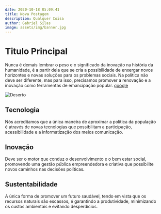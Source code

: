 ```yaml
---
date: 2020-10-18 05:09:41
title: Nova Postagem
description: Qualquer Coisa
author: Gabriel Silas
image: assets/img/banner.jpg
---
```

# Titulo Principal

Nunca é demais lembrar o peso e o significado da inovação na história da humanidade, é a partir dela que se cria a possibilidade de enxergar novos horizontes e novas soluções para os problemas sociais. Na política não deve ser diferente, mas para isso, precisamos promover a renovação e a inovação como ferramentas de emancipação popular. [google](https://www.google.com/)

![Deserto](assets/img/desert.jpg "Imagem do deserto")

## Tecnologia

Nós acreditamos que a única maneira de aproximar a política da população é através de novas tecnologias que possibilitam a participação, acessibilidade e a informatização dos meios comunicação.

## Inovação

Deve ser o motor que conduz o desenvolvimento e o bem estar social, promovendo uma gestão pública empreendedora e criativa que possibilite novos caminhos nas decisões políticas.

## Sustentabilidade

A única forma de promover um futuro saudável, tendo em vista que os recursos naturais são escassos, é garantindo a produtividade, minimizando os custos ambientais e evitando desperdícios.